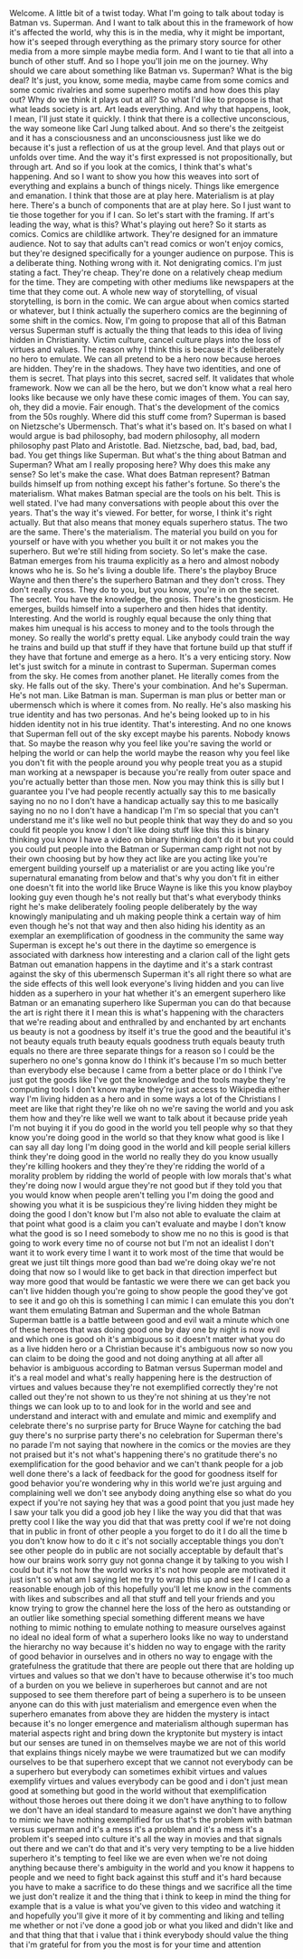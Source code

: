  Welcome. A little bit of a twist today. What I'm going to talk about today is Batman vs. Superman. And I want to talk about this in the framework of how it's affected the world, why this is in the media, why it might be important, how it's seeped through everything as the primary story source for other media from a more simple maybe media form. And I want to tie that all into a bunch of other stuff. And so I hope you'll join me on the journey. Why should we care about something like Batman vs. Superman? What is the big deal? It's just, you know, some media, maybe came from some comics and some comic rivalries and some superhero motifs and how does this play out? Why do we think it plays out at all? So what I'd like to propose is that what leads society is art. Art leads everything. And why that happens, look, I mean, I'll just state it quickly. I think that there is a collective unconscious, the way someone like Carl Jung talked about. And so there's the zeitgeist and it has a consciousness and an unconsciousness just like we do because it's just a reflection of us at the group level. And that plays out or unfolds over time. And the way it's first expressed is not propositionally, but through art. And so if you look at the comics, I think that's what's happening. And so I want to show you how this weaves into sort of everything and explains a bunch of things nicely. Things like emergence and emanation. I think that those are at play here. Materialism is at play here. There's a bunch of components that are at play here. So I just want to tie those together for you if I can. So let's start with the framing. If art's leading the way, what is this? What's playing out here? So it starts as comics. Comics are childlike artwork. They're designed for an immature audience. Not to say that adults can't read comics or won't enjoy comics, but they're designed specifically for a younger audience on purpose. This is a deliberate thing. Nothing wrong with it. Not denigrating comics. I'm just stating a fact. They're cheap. They're done on a relatively cheap medium for the time. They are competing with other mediums like newspapers at the time that they come out. A whole new way of storytelling, of visual storytelling, is born in the comic. We can argue about when comics started or whatever, but I think actually the superhero comics are the beginning of some shift in the comics. Now, I'm going to propose that all of this Batman versus Superman stuff is actually the thing that leads to this idea of living hidden in Christianity. Victim culture, cancel culture plays into the loss of virtues and values. The reason why I think this is because it's deliberately no hero to emulate. We can all pretend to be a hero now because heroes are hidden. They're in the shadows. They have two identities, and one of them is secret. That plays into this secret, sacred self. It validates that whole framework. Now we can all be the hero, but we don't know what a real hero looks like because we only have these comic images of them. You can say, oh, they did a movie. Fair enough. That's the development of the comics from the 50s roughly. Where did this stuff come from? Superman is based on Nietzsche's Ubermensch. That's what it's based on. It's based on what I would argue is bad philosophy, bad modern philosophy, all modern philosophy past Plato and Aristotle. Bad. Nietzsche, bad, bad, bad, bad, bad. You get things like Superman. But what's the thing about Batman and Superman? What am I really proposing here? Why does this make any sense? So let's make the case. What does Batman represent? Batman builds himself up from nothing except his father's fortune. So there's the materialism. What makes Batman special are the tools on his belt. This is well stated. I've had many conversations with people about this over the years. That's the way it's viewed. For better, for worse, I think it's right actually. But that also means that money equals superhero status. The two are the same. There's the materialism. The material you build on you for yourself or have with you whether you built it or not makes you the superhero. But we're still hiding from society. So let's make the case. Batman emerges from his trauma explicitly as a hero and almost nobody knows who he is. So he's living a double life. There's the playboy Bruce Wayne and then there's the superhero Batman and they don't cross. They don't really cross. They do to you, but you know, you're in on the secret. The secret. You have the knowledge, the gnosis. There's the gnosticism. He emerges, builds himself into a superhero and then hides that identity. Interesting. And the world is roughly equal because the only thing that makes him unequal is his access to money and to the tools through the money. So really the world's pretty equal. Like anybody could train the way he trains and build up that stuff if they have that fortune build up that stuff if they have that fortune and emerge as a hero. It's a very enticing story. Now let's just switch for a minute in contrast to Superman. Superman comes from the sky. He comes from another planet. He literally comes from the sky. He falls out of the sky. There's your combination. And he's Superman. He's not man. Like Batman is man. Superman is man plus or better man or ubermensch which is where it comes from. No really. He's also masking his true identity and has two personas. And he's being looked up to in his hidden identity not in his true identity. That's interesting. And no one knows that Superman fell out of the sky except maybe his parents. Nobody knows that. So maybe the reason why you feel like you're saving the world or helping the world or can help the world maybe the reason why you feel like you don't fit with the people around you why people treat you as a stupid man working at a newspaper is because you're really from outer space and you're actually better than those men. Now you may think this is silly but I guarantee you I've had people recently actually say this to me basically saying no no no I don't have a handicap actually say this to me basically saying no no no I don't have a handicap I'm I'm so special that you can't understand me it's like well no but people think that way they do and so you could fit people you know I don't like doing stuff like this this is binary thinking you know I have a video on binary thinking don't do it but you could you could put people into the Batman or Superman camp right not not by their own choosing but by how they act like are you acting like you're emergent building yourself up a materialist or are you acting like you're supernatural emanating from below and that's why you don't fit in either one doesn't fit into the world like Bruce Wayne is like this you know playboy looking guy even though he's not really but that's what everybody thinks right he's make deliberately fooling people deliberately by the way knowingly manipulating and uh making people think a certain way of him even though he's not that way and then also hiding his identity as an exemplar an exemplification of goodness in the community the same way Superman is except he's out there in the daytime so emergence is associated with darkness how interesting and a clarion call of the light gets Batman out emanation happens in the daytime and it's a stark contrast against the sky of this ubermensch Superman it's all right there so what are the side effects of this well look everyone's living hidden and you can live hidden as a superhero in your hat whether it's an emergent superhero like Batman or an emanating superhero like Superman you can do that because the art is right there it I mean this is what's happening with the characters that we're reading about and enthralled by and enchanted by art enchants us beauty is not a goodness by itself it's true the good and the beautiful it's not beauty equals truth beauty equals goodness truth equals beauty truth equals no there are three separate things for a reason so I could be the superhero no one's gonna know do I think it's because I'm so much better than everybody else because I came from a better place or do I think I've just got the goods like I've got the knowledge and the tools maybe they're computing tools I don't know maybe they're just access to Wikipedia either way I'm living hidden as a hero and in some ways a lot of the Christians I meet are like that right they're like oh no we're saving the world and you ask them how and they're like well we want to talk about it because pride yeah I'm not buying it if you do good in the world you tell people why so that they know you're doing good in the world so that they know what good is like I can say all day long I'm doing good in the world and kill people serial killers think they're doing good in the world no really they do you know usually they're killing hookers and they they're they're ridding the world of a morality problem by ridding the world of people with low morals that's what they're doing now I would argue they're not good but if they told you that you would know when people aren't telling you I'm doing the good and showing you what it is be suspicious they're living hidden they might be doing the good I don't know but I'm also not able to evaluate the claim at that point what good is a claim you can't evaluate and maybe I don't know what the good is so I need somebody to show me no no this is good is that going to work every time no of course not but I'm not an idealist I don't want it to work every time I want it to work most of the time that would be great we just tilt things more good than bad we're doing okay we're not doing that now so I would like to get back in that direction imperfect but way more good that would be fantastic we were there we can get back you can't live hidden though you're going to show people the good they've got to see it and go oh this is something I can mimic I can emulate this you don't want them emulating Batman and Superman and the whole Batman Superman battle is a battle between good and evil wait a minute which one of these heroes that was doing good one by day one by night is now evil and which one is good oh it's ambiguous so it doesn't matter what you do as a live hidden hero or a Christian because it's ambiguous now so now you can claim to be doing the good and not doing anything at all after all behavior is ambiguous according to Batman versus Superman model and it's a real model and what's really happening here is the destruction of virtues and values because they're not exemplified correctly they're not called out they're not shown to us they're not shining at us they're not things we can look up to to and look for in the world and see and understand and interact with and emulate and mimic and exemplify and celebrate there's no surprise party for Bruce Wayne for catching the bad guy there's no surprise party there's no celebration for Superman there's no parade I'm not saying that nowhere in the comics or the movies are they not praised but it's not what's happening there's no gratitude there's no exemplification for the good behavior and we can't thank people for a job well done there's a lack of feedback for the good for goodness itself for good behavior you're wondering why in this world we're just arguing and complaining well we don't see anybody doing anything else so what do you expect if you're not saying hey that was a good point that you just made hey I saw your talk you did a good job hey I like the way you did that that was pretty cool I like the way you did that that was pretty cool if we're not doing that in public in front of other people a you forget to do it I do all the time b you don't know how to do it c it's not socially acceptable things you don't see other people do in public are not socially acceptable by default that's how our brains work sorry guy not gonna change it by talking to you wish I could but it's not how the world works it's not how people are motivated it just isn't so what am I saying let me try to wrap this up and see if I can do a reasonable enough job of this hopefully you'll let me know in the comments with likes and subscribes and all that stuff and tell your friends and you know trying to grow the channel here the loss of the hero as outstanding or an outlier like something special something different means we have nothing to mimic nothing to emulate nothing to measure ourselves against no ideal no ideal form of what a superhero looks like no way to understand the hierarchy no way because it's hidden no way to engage with the rarity of good behavior in ourselves and in others no way to engage with the gratefulness the gratitude that there are people out there that are holding up virtues and values so that we don't have to because otherwise it's too much of a burden on you we believe in superheroes but cannot and are not supposed to see them therefore part of being a superhero is to be unseen anyone can do this with just materialism and emergence even when the superhero emanates from above they are hidden the mystery is intact because it's no longer emergence and materialism although superman has material aspects right and bring down the kryptonite but mystery is intact but our senses are tuned in on themselves maybe we are not of this world that explains things nicely maybe we were traumatized but we can modify ourselves to be that superhero except that we cannot not everybody can be a superhero but everybody can sometimes exhibit virtues and values exemplify virtues and values everybody can be good and i don't just mean good at something but good in the world without that exemplification without those heroes out there doing it we don't have anything to to follow we don't have an ideal standard to measure against we don't have anything to mimic we have nothing exemplified for us that's the problem with batman versus superman and it's a mess it's a problem and it's a mess it's a problem it's seeped into culture it's all the way in movies and that signals out there and we can't do that and it's very very tempting to be a live hidden superhero it's tempting to feel like we are even when we're not doing anything because there's ambiguity in the world and you know it happens to people and we need to fight back against this stuff and it's hard because you have to make a sacrifice to do these things and we sacrifice all the time we just don't realize it and the thing that i think to keep in mind the thing for example that is a value is what you've given to this video and watching it and hopefully you'll give it more of it by commenting and liking and telling me whether or not i've done a good job or what you liked and didn't like and and that thing that that i value that i think everybody should value the thing that i'm grateful for from you the most is for your time and attention